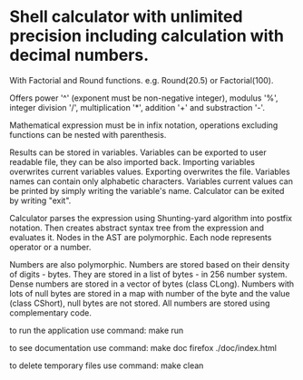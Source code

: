 # Shell calculator with unlimited precision including calculation with decimal numbers.

With Factorial and Round functions. e.g. Round(20.5) or Factorial(100).

Offers power '^' (exponent must be non-negative integer), modulus '%', integer division '/', multiplication '*', addition '+' and substraction '-'.

Mathematical expression must be in infix notation, operations excluding functions can be nested with parenthesis.

Results can be stored in variables. Variables can be exported to user readable file, they can be also imported back. Importing variables overwrites current variables values. Exporting overwrites the file. Variables names can contain only alphabetic characters. Variables current values can be printed by simply writing the variable's name. Calculator can be exited by writing "exit".

Calculator parses the expression using Shunting-yard algorithm into postfix notation. Then creates abstract syntax tree from the expression and evaluates it. Nodes in the AST are polymorphic. Each node represents operator or a number.

Numbers are also polymorphic. Numbers are stored based on their density of digits - bytes. They are stored in a list of bytes - in 256 number system. Dense numbers are stored in a vector of bytes (class CLong). Numbers with lots of null bytes are stored in a map with number of the byte and the value (class CShort), null bytes are not stored. All numbers are stored using complementary code.

to run the application use command:
make run

to see documentation use command:
make doc
firefox ./doc/index.html

to delete temporary files use command:
make clean
